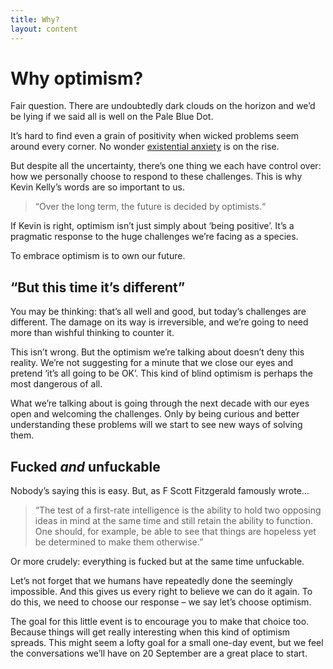 ```yaml
---
title: Why?
layout: content
---
```


# Why optimism?

Fair question. There are undoubtedly dark clouds on the horizon and we’d be lying if we said all is well on the Pale Blue Dot.

It’s hard to find even a grain of positivity when wicked problems seem around every corner. No wonder [existential anxiety](https://www.bbc.com/worklife/article/20220929-the-unsettling-power-of-existential-dread) is on the rise.

But despite all the uncertainty, there’s one thing we each have control over: how we personally choose to respond to these challenges. This is why Kevin Kelly’s words are so important to us.

> “Over the long term, the future is decided by optimists.“

If Kevin is right, optimism isn’t just simply about ‘being positive’. It’s a pragmatic response to the huge challenges we’re facing as a species.

To embrace optimism is to own our future.

## “But this time it’s different”

You may be thinking: that’s all well and good, but today’s challenges are different. The damage on its way is irreversible, and we’re going to need more than wishful thinking to counter it.

This isn’t wrong. But the optimism we’re talking about doesn’t deny this reality. We’re not suggesting for a minute that we close our eyes and pretend ‘it’s all going to be OK’. This kind of blind optimism is perhaps the most dangerous of all.

What we’re talking about is going through the next decade with our eyes open and welcoming the challenges. Only by being curious and better understanding these problems will we start to see new ways of solving them.

## Fucked _and_ unfuckable

Nobody’s saying this is easy. But, as F Scott Fitzgerald famously wrote…

> “The test of a first-rate intelligence is the ability to hold two opposing ideas in mind at the same time and still retain the ability to function. One should, for example, be able to see that things are hopeless yet be determined to make them otherwise.”

Or more crudely: everything is fucked but at the same time unfuckable.

Let’s not forget that we humans have repeatedly done the seemingly impossible. And this gives us every right to believe we can do it again. To do this, we need to choose our response – we say let’s choose optimism.

The goal for this little event is to encourage you to make that choice too. Because things will get really interesting when this kind of optimism spreads. This might seem a lofty goal for a small one-day event, but we feel the conversations we’ll have on 20 September are a great place to start.
